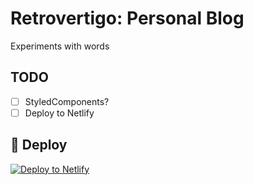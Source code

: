 # Retrovertigo: Personal Blog

Experiments with words

## TODO
- [ ] StyledComponents?
- [ ] Deploy to Netlify

## 💫 Deploy

[![Deploy to Netlify](https://www.netlify.com/img/deploy/button.svg)](https://app.netlify.com/start/deploy?repository=https://github.com/dkarter/retrovertigo/)
